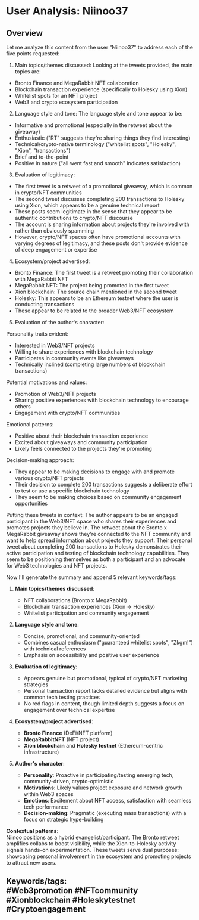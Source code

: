 # User Analysis: Niinoo37

## Overview

<think>
Let me analyze this content from the user "Niinoo37" to address each of the five points requested:

1. Main topics/themes discussed:
Looking at the tweets provided, the main topics are:
- Bronto Finance and MegaRabbit NFT collaboration
- Blockchain transaction experience (specifically to Holesky using Xion)
- Whitelist spots for an NFT project
- Web3 and crypto ecosystem participation

2. Language style and tone:
The language style and tone appear to be:
- Informative and promotional (especially in the retweet about the giveaway)
- Enthusiastic ("RT" suggests they're sharing things they find interesting)
- Technical/crypto-native terminology ("whitelist spots", "Holesky", "Xion", "transactions")
- Brief and to-the-point
- Positive in nature ("all went fast and smooth" indicates satisfaction)

3. Evaluation of legitimacy:
- The first tweet is a retweet of a promotional giveaway, which is common in crypto/NFT communities
- The second tweet discusses completing 200 transactions to Holesky using Xion, which appears to be a genuine technical report
- These posts seem legitimate in the sense that they appear to be authentic contributions to crypto/NFT discourse
- The account is sharing information about projects they're involved with rather than obviously spamming
- However, crypto/NFT spaces often have promotional accounts with varying degrees of legitimacy, and these posts don't provide evidence of deep engagement or expertise

4. Ecosystem/project advertised:
- Bronto Finance: The first tweet is a retweet promoting their collaboration with MegaRabbit NFT
- MegaRabbit NFT: The project being promoted in the first tweet
- Xion blockchain: The source chain mentioned in the second tweet
- Holesky: This appears to be an Ethereum testnet where the user is conducting transactions
- These appear to be related to the broader Web3/NFT ecosystem

5. Evaluation of the author's character:

Personality traits evident:
- Interested in Web3/NFT projects
- Willing to share experiences with blockchain technology
- Participates in community events like giveaways
- Technically inclined (completing large numbers of blockchain transactions)

Potential motivations and values:
- Promotion of Web3/NFT projects
- Sharing positive experiences with blockchain technology to encourage others
- Engagement with crypto/NFT communities

Emotional patterns:
- Positive about their blockchain transaction experience
- Excited about giveaways and community participation
- Likely feels connected to the projects they're promoting

Decision-making approach:
- They appear to be making decisions to engage with and promote various crypto/NFT projects
- Their decision to complete 200 transactions suggests a deliberate effort to test or use a specific blockchain technology
- They seem to be making choices based on community engagement opportunities

Putting these tweets in context:
The author appears to be an engaged participant in the Web3/NFT space who shares their experiences and promotes projects they believe in. The retweet about the Bronto x MegaRabbit giveaway shows they're connected to the NFT community and want to help spread information about projects they support. Their personal tweet about completing 200 transactions to Holesky demonstrates their active participation and testing of blockchain technology capabilities. They seem to be positioning themselves as both a participant and an advocate for Web3 technologies and NFT projects.

Now I'll generate the summary and append 5 relevant keywords/tags:
</think>

1. **Main topics/themes discussed**:  
   - NFT collaborations (Bronto x MegaRabbit)
   - Blockchain transaction experiences (Xion → Holesky)
   - Whitelist participation and community engagement

2. **Language style and tone**:  
   - Concise, promotional, and community-oriented
   - Combines casual enthusiasm ("guaranteed whitelist spots", "Zkgm!") with technical references
   - Emphasis on accessibility and positive user experience

3. **Evaluation of legitimacy**:  
   - Appears genuine but promotional, typical of crypto/NFT marketing strategies
   - Personal transaction report lacks detailed evidence but aligns with common tech testing practices
   - No red flags in content, though limited depth suggests a focus on engagement over technical expertise

4. **Ecosystem/project advertised**:  
   - **Bronto Finance** (DeFi/NFT platform)
   - **MegaRabbitNFT** (NFT project)
   - **Xion blockchain** and **Holesky testnet** (Ethereum-centric infrastructure)

5. **Author's character**:  
   - **Personality**: Proactive in participating/testing emerging tech, community-driven, crypto-optimistic
   - **Motivations**: Likely values project exposure and network growth within Web3 spaces
   - **Emotions**: Excitement about NFT access, satisfaction with seamless tech performance
   - **Decision-making**: Pragmatic (executing mass transactions) with a focus on strategic hype-building

**Contextual patterns**:  
Niinoo positions as a hybrid evangelist/participant. The Bronto retweet amplifies collabs to boost visibility, while the Xion-to-Holesky activity signals hands-on experimentation. These tweets serve dual purposes: showcasing personal involvement in the ecosystem and promoting projects to attract new users.

**Keywords/tags**:  
#Web3promotion #NFTcommunity #Xionblockchain #Holeskytestnet #Cryptoengagement
---
